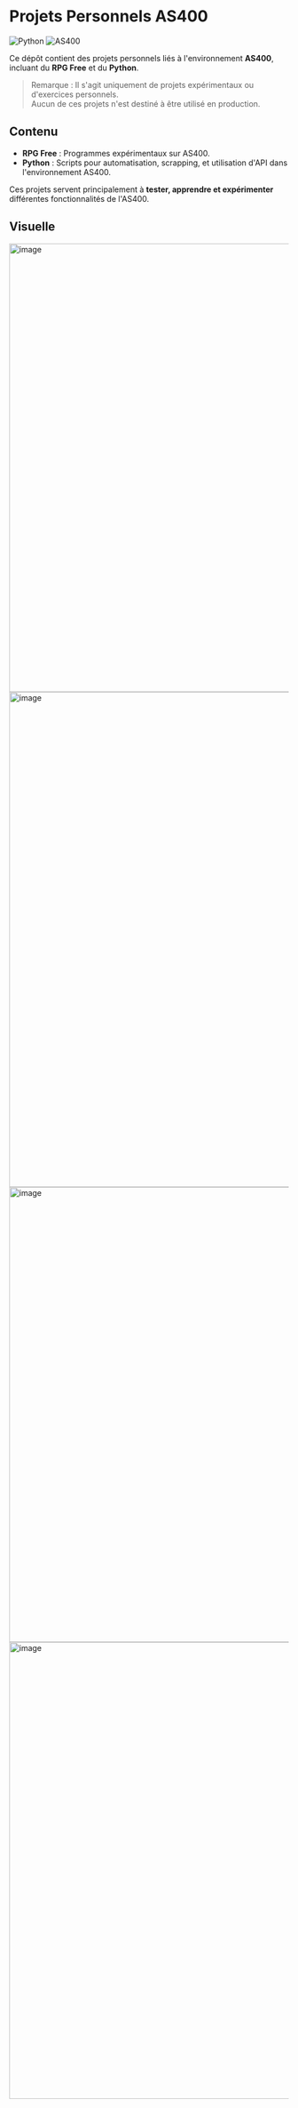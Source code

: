 # Projets Personnels AS400

![Python](https://img.shields.io/badge/Python-3.9.21-blue)
![AS400](https://img.shields.io/badge/AS400-V7R3-orange)

Ce dépôt contient des projets personnels liés à l'environnement **AS400**, incluant du **RPG Free** et du **Python**.  

> Remarque : Il s'agit uniquement de projets expérimentaux ou d'exercices personnels.  
> Aucun de ces projets n'est destiné à être utilisé en production.

## Contenu

- **RPG Free** : Programmes expérimentaux sur AS400.  
- **Python** : Scripts pour automatisation, scrapping, et utilisation d'API dans l'environnement AS400.  

Ces projets servent principalement à **tester, apprendre et expérimenter** différentes fonctionnalités de l'AS400.

## Visuelle

<img width="1195" height="807" alt="image" src="https://github.com/user-attachments/assets/912ff200-b565-4c80-b4f2-febe60ac6afc" />
<img width="1282" height="891" alt="image" src="https://github.com/user-attachments/assets/e9fc6ade-b643-40c2-b723-0146ac1f82d0" />
<img width="1155" height="819" alt="image" src="https://github.com/user-attachments/assets/ea4d1509-4594-43ea-9be6-b648f9ab4635" />
<img width="1106" height="822" alt="image" src="https://github.com/user-attachments/assets/ed956481-549c-43f6-8d9d-11a8a01575d4" />
